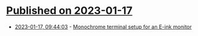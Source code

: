 # [Published on 2023-01-17](index.md)

* [2023-01-17, 09:44:03](https://news.ycombinator.com/item?id=34410734) - [Monochrome terminal setup for an E-ink monitor](https://bsandro.tech/posts/monochrome-terminal-setup-for-an-e-ink-monitor/)
